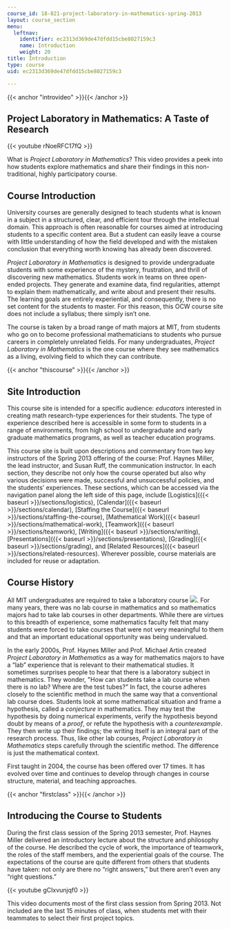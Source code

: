 ```yaml
---
course_id: 18-821-project-laboratory-in-mathematics-spring-2013
layout: course_section
menu:
  leftnav:
    identifier: ec2313d369de47dfdd15cbe8027159c3
    name: Introduction
    weight: 20
title: Introduction
type: course
uid: ec2313d369de47dfdd15cbe8027159c3

---
```


{{< anchor "introvideo" >}}{{< /anchor >}}

Project Laboratory in Mathematics: A Taste of Research
------------------------------------------------------

{{< youtube rNoeRFC17fQ >}}

What is _Project Laboratory in Mathematics_? This video provides a peek into how students explore mathematics and share their findings in this non-traditional, highly participatory course.

Course Introduction
-------------------

University courses are generally designed to teach students what is known in a subject in a structured, clear, and efficient tour through the intellectual domain. This approach is often reasonable for courses aimed at introducing students to a specific content area. But a student can easily leave a course with little understanding of how the field developed and with the mistaken conclusion that everything worth knowing has already been discovered.

_Project Laboratory in Mathematics_ is designed to provide undergraduate students with some experience of the mystery, frustration, and thrill of discovering new mathematics. Students work in teams on three open-ended projects. They generate and examine data, find regularities, attempt to explain them mathematically, and write about and present their results. The learning goals are entirely experiential, and consequently, there is no set content for the students to master. For this reason, this OCW course site does not include a syllabus; there simply isn’t one.

The course is taken by a broad range of math majors at MIT, from students who go on to become professional mathematicians to students who pursue careers in completely unrelated fields. For many undergraduates, _Project Laboratory in Mathematics_ is the one course where they see mathematics as a living, evolving field to which they can contribute.

{{< anchor "thiscourse" >}}{{< /anchor >}}

Site Introduction
-----------------

This course site is intended for a specific audience: _educators_ interested in creating math research-type experiences for their students. The type of experience described here is accessible in some form to students in a range of environments, from high school to undergraduate and early graduate mathematics programs, as well as teacher education programs.

This course site is built upon descriptions and commentary from two key instructors of the Spring 2013 offering of the course: Prof. Haynes Miller, the lead instructor, and Susan Ruff, the communication instructor. In each section, they describe not only how the course operated but also why various decisions were made, successful and unsuccessful policies, and the students’ experiences. These sections, which can be accessed via the navigation panel along the left side of this page, include [Logistics]({{< baseurl >}}/sections/logistics), [Calendar]({{< baseurl >}}/sections/calendar), [Staffing the Course]({{< baseurl >}}/sections/staffing-the-course), [Mathematical Work]({{< baseurl >}}/sections/mathematical-work), [Teamwork]({{< baseurl >}}/sections/teamwork), [Writing]({{< baseurl >}}/sections/writing), [Presentations]({{< baseurl >}}/sections/presentations), [Grading]({{< baseurl >}}/sections/grading), and [Related Resources]({{< baseurl >}}/sections/related-resources). Wherever possible, course materials are included for reuse or adaptation.

Course History
--------------

All MIT undergraduates are required to take a laboratory course ![](/images/educator/icon-question-lab.png). For many years, there was no lab course in mathematics and so mathematics majors had to take lab courses in other departments. While there are virtues to this breadth of experience, some mathematics faculty felt that many students were forced to take courses that were not very meaningful to them and that an important educational opportunity was being undervalued.

In the early 2000s, Prof. Haynes Miller and Prof. Michael Artin created _Project Laboratory in Mathematics_ as a way for mathematics majors to have a “lab” experience that is relevant to their mathematical studies. It sometimes surprises people to hear that there is a laboratory subject in mathematics. They wonder, "How can students take a lab course when there is no lab? Where are the test tubes?" In fact, the course adheres closely to the scientific method in much the same way that a conventional lab course does. Students look at some mathematical situation and frame a hypothesis, called a _conjecture_ in mathematics. They may test the hypothesis by doing numerical experiments, verify the hypothesis beyond doubt by means of a _proof_, or refute the hypothesis with a _counterexample_. They then write up their findings; the writing itself is an integral part of the research process. Thus, like other lab courses, _Project Laboratory in Mathematics_ steps carefully through the scientific method. The difference is just the mathematical context.

First taught in 2004, the course has been offered over 17 times. It has evolved over time and continues to develop through changes in course structure, material, and teaching approaches.

{{< anchor "firstclass" >}}{{< /anchor >}}

Introducing the Course to Students
----------------------------------

During the first class session of the Spring 2013 semester, Prof. Haynes Miller delivered an introductory lecture about the structure and philosophy of the course. He described the cycle of work, the importance of teamwork, the roles of the staff members, and the experiential goals of the course. The expectations of the course are quite different from others that students have taken: not only are there no “right answers,” but there aren’t even any “right questions.”

{{< youtube gCIxvunjqf0 >}}

This video documents most of the first class session from Spring 2013. Not included are the last 15 minutes of class, when students met with their teammates to select their first project topics.